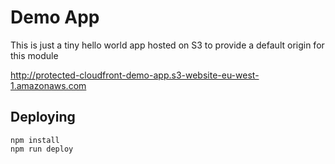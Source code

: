 # Demo App

This is just a tiny hello world app hosted on S3 to provide a default origin for this module

http://protected-cloudfront-demo-app.s3-website-eu-west-1.amazonaws.com

## Deploying

```
npm install
npm run deploy
```

